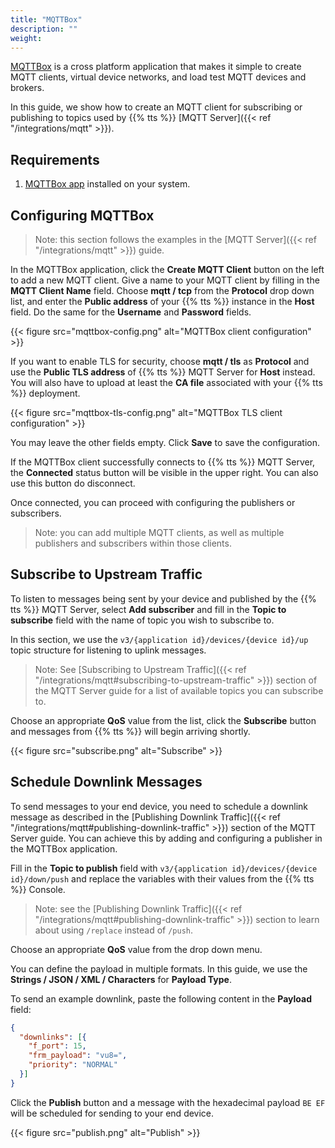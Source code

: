 ```yaml
---
title: "MQTTBox"
description: ""
weight: 
---
```


[MQTTBox](http://workswithweb.com/mqttbox.html) is a cross platform application that makes it simple to create MQTT clients, virtual device networks, and load test MQTT devices and brokers. 

<!--more-->

In this guide, we show how to create an MQTT client for subscribing or publishing to topics used by {{% tts %}} [MQTT Server]({{< ref "/integrations/mqtt" >}}).

## Requirements

1. [MQTTBox app](http://workswithweb.com/html/mqttbox/downloads.html) installed on your system.

## Configuring MQTTBox

>Note: this section follows the examples in the [MQTT Server]({{< ref "/integrations/mqtt" >}}) guide.

In the MQTTBox application, click the **Create MQTT Client** button on the left to add a new MQTT client. Give a name to your MQTT client by filling in the **MQTT Client Name** field. Choose **mqtt / tcp** from the **Protocol** drop down list, and enter the **Public address** of your {{% tts %}} instance in the **Host** field. Do the same for the **Username** and **Password** fields.

{{< figure src="mqttbox-config.png" alt="MQTTBox client configuration" >}}

If you want to enable TLS for security, choose **mqtt / tls** as **Protocol** and use the **Public TLS address** of {{% tts %}} MQTT Server for **Host** instead. You will also have to upload at least the **CA file** associated with your {{% tts %}} deployment.

{{< figure src="mqttbox-tls-config.png" alt="MQTTBox TLS client configuration" >}}

You may leave the other fields empty. Click **Save** to save the configuration.

If the MQTTBox client successfully connects to {{% tts %}} MQTT Server, the **Connected** status button will be visible in the upper right. You can also use this button do disconnect. 

Once connected, you can proceed with configuring the publishers or subscribers. 

>Note: you can add multiple MQTT clients, as well as multiple publishers and subscribers within those clients.

## Subscribe to Upstream Traffic

To listen to messages being sent by your device and published by the {{% tts %}} MQTT Server, select **Add subscriber** and fill in the **Topic to subscribe** field with the name of topic you wish to subscribe to.

In this section, we use the `v3/{application id}/devices/{device id}/up` topic structure for listening to uplink messages. 

>Note: See [Subscribing to Upstream Traffic]({{< ref "/integrations/mqtt#subscribing-to-upstream-traffic" >}}) section of the MQTT Server guide for a list of available topics you can subscribe to.

Choose an appropriate **QoS** value from the list, click the **Subscribe** button and messages from {{% tts %}} will begin arriving shortly.

{{< figure src="subscribe.png" alt="Subscribe" >}}

## Schedule Downlink Messages

To send messages to your end device, you need to schedule a downlink message as described in the [Publishing Downlink Traffic]({{< ref "/integrations/mqtt#publishing-downlink-traffic" >}}) section of the MQTT Server guide. You can achieve this by adding and configuring a publisher in the MQTTBox application.

Fill in the **Topic to publish** field with `v3/{application id}/devices/{device id}/down/push` and replace the variables with their values from the {{% tts %}} Console.

>Note: see the [Publishing Downlink Traffic]({{< ref "/integrations/mqtt#publishing-downlink-traffic" >}}) section to learn about using `/replace` instead of `/push`.

Choose an appropriate **QoS** value from the drop down menu.

You can define the payload in multiple formats. In this guide, we use the **Strings / JSON / XML / Characters** for **Payload Type**.

To send an example downlink, paste the following content in the **Payload** field:

```json
{
  "downlinks": [{
    "f_port": 15,
    "frm_payload": "vu8=",
    "priority": "NORMAL"
  }]
}
```

Click the **Publish** button and a message with the hexadecimal payload `BE EF` will be scheduled for sending to your end device.

{{< figure src="publish.png" alt="Publish" >}}
